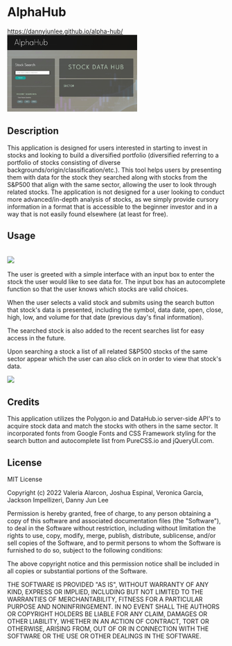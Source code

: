 # AlphaHub

https://dannyjunlee.github.io/alpha-hub/
<br><img src="assets/images/mainscreenshot.jpg" style="width:300px; height auto;">


## Description

This application is designed for users interested in starting to invest in stocks and looking to build a diversified portfolio (diversified referring to a portfolio of stocks consisting of diverse backgrounds/origin/classification/etc.). This tool helps users by presenting them with data for the stock they searched along with stocks from the S&P500 that align with the same sector, allowing the user to look through related stocks. The application is not designed for a user looking to conduct more advanced/in-depth analysis of stocks, as we simply provide cursory information in a format that is accessible to the beginner investor and in a way that is not easily found elsewhere (at least for free).

## Usage
<br>
<img src="assets/images/working-site.gif" style="width:300px; height auto;">

The user is greeted with a simple interface with an input box to enter the stock the user would like to see data for. The input box has an autocomplete function so that the user knows which stocks are valid choices.
<br>

When the user selects a valid stock and submits using the search button that stock's data is presented, including the symbol, data date, open, close, high, low, and volume for that date (previous day's final information).
<br>

The searched stock is also added to the recent searches list for easy access in the future.
<br>

Upon searching a stock a list of all related S&P500 stocks of the same sector appear which the user can also click on in order to view that stock's data.
<br>

<img src="assets/images/local-storage-visual.gif" style="width:300px; height auto;">
<br>

## Credits

This application utilizes the Polygon.io and DataHub.io server-side API's to acquire stock data and match the stocks with others in the same sector.
It incorporated fonts from Google Fonts and CSS Framework styling for the search button and autocomplete list from PureCSS.io and jQueryUI.com.

## License

MIT License

Copyright (c) 2022 Valeria Alarcon, Joshua Espinal, Veronica Garcia, Jackson Impellizeri, Danny Jun Lee

Permission is hereby granted, free of charge, to any person obtaining a copy
of this software and associated documentation files (the "Software"), to deal
in the Software without restriction, including without limitation the rights
to use, copy, modify, merge, publish, distribute, sublicense, and/or sell
copies of the Software, and to permit persons to whom the Software is
furnished to do so, subject to the following conditions:

The above copyright notice and this permission notice shall be included in all
copies or substantial portions of the Software.

THE SOFTWARE IS PROVIDED "AS IS", WITHOUT WARRANTY OF ANY KIND, EXPRESS OR
IMPLIED, INCLUDING BUT NOT LIMITED TO THE WARRANTIES OF MERCHANTABILITY,
FITNESS FOR A PARTICULAR PURPOSE AND NONINFRINGEMENT. IN NO EVENT SHALL THE
AUTHORS OR COPYRIGHT HOLDERS BE LIABLE FOR ANY CLAIM, DAMAGES OR OTHER
LIABILITY, WHETHER IN AN ACTION OF CONTRACT, TORT OR OTHERWISE, ARISING FROM,
OUT OF OR IN CONNECTION WITH THE SOFTWARE OR THE USE OR OTHER DEALINGS IN THE
SOFTWARE.
